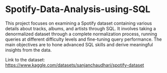 # Spotify-Data-Analysis-using-SQL

This project focuses on examining a Spotify dataset containing various details about tracks, albums, and artists through SQL. It involves taking a denormalized dataset through a complete normalization process, running queries at different difficulty levels and fine-tuning query performance. The main objectives are to hone advanced SQL skills and derive meaningful insights from the data.

Link to the dataset: https://www.kaggle.com/datasets/sanjanchaudhari/spotify-dataset

